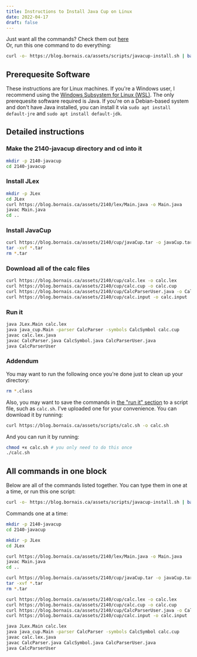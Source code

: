 ```yaml
---
title: Instructions to Install Java Cup on Linux
date: 2022-04-17
draft: false
---
```


Just want all the commands? Check them out [here](#all-commands-in-one-block)  
Or, run this one command to do everything:

```bash
curl -o- https://blog.bornais.ca/assets/scripts/javacup-install.sh | bash
```

## Prerequesite Software

These instructions are for Linux machines. If you're a Windows user, I recommend using the [Windows Subsystem for Linux (WSL)](https://learn.microsoft.com/en-us/windows/wsl/install). The only prerequesite software required is Java. If you're on a Debian-based system and don't have Java installed, you can install it via `sudo apt install default-jre` and `sudo apt install default-jdk`.

## Detailed instructions

### Make the 2140-javacup directory and cd into it

```bash
mkdir -p 2140-javacup
cd 2140-javacup
```

### Install JLex

```bash
mkdir -p JLex
cd JLex
curl https://blog.bornais.ca/assets/2140/lex/Main.java -o Main.java
javac Main.java
cd ..
```

### Install JavaCup

```bash
curl https://blog.bornais.ca/assets/2140/cup/javaCup.tar -o javaCup.tar
tar -xvf *.tar
rm *.tar
```

### Download all of the calc files

```bash
curl https://blog.bornais.ca/assets/2140/cup/calc.lex -o calc.lex
curl https://blog.bornais.ca/assets/2140/cup/calc.cup -o calc.cup
curl https://blog.bornais.ca/assets/2140/cup/CalcParserUser.java -o CalcParserUser.java
curl https://blog.bornais.ca/assets/2140/cup/calc.input -o calc.input
```

### Run it

```bash
java JLex.Main calc.lex
java java_cup.Main -parser CalcParser -symbols CalcSymbol calc.cup
javac calc.lex.java
javac CalcParser.java CalcSymbol.java CalcParserUser.java
java CalcParserUser
```

### Addendum

You may want to run the following once you're done just to clean up your directory:

```bash
rm *.class
```

Also, you may want to save the commands in [the "run it" section](#run-it) to a script file, such as `calc.sh`.
I've uploaded one for your convenience. You can download it by running:

```bash
curl https://blog.bornais.ca/assets/scripts/calc.sh -o calc.sh
```

And you can run it by running:

```bash
chmod +x calc.sh # you only need to do this once
./calc.sh
```

## All commands in one block

Below are all of the commands listed together. You can type them in one at a time, or run this one script:

```bash
curl -o- https://blog.bornais.ca/assets/scripts/javacup-install.sh | bash
```

Commands one at a time:

```bash
mkdir -p 2140-javacup
cd 2140-javacup

mkdir -p JLex
cd JLex

curl https://blog.bornais.ca/assets/2140/lex/Main.java -o Main.java
javac Main.java
cd ..

curl https://blog.bornais.ca/assets/2140/cup/javaCup.tar -o javaCup.tar
tar -xvf *.tar
rm *.tar

curl https://blog.bornais.ca/assets/2140/cup/calc.lex -o calc.lex
curl https://blog.bornais.ca/assets/2140/cup/calc.cup -o calc.cup
curl https://blog.bornais.ca/assets/2140/cup/CalcParserUser.java -o CalcParserUser.java
curl https://blog.bornais.ca/assets/2140/cup/calc.input -o calc.input

java JLex.Main calc.lex
java java_cup.Main -parser CalcParser -symbols CalcSymbol calc.cup
javac calc.lex.java
javac CalcParser.java CalcSymbol.java CalcParserUser.java
java CalcParserUser
```
